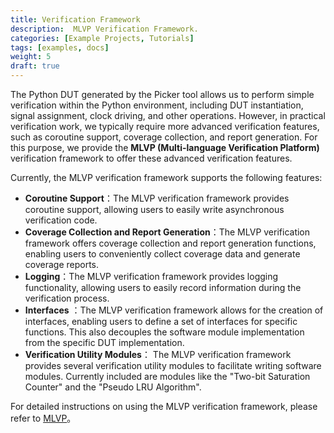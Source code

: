 ```yaml
---
title: Verification Framework
description:  MLVP Verification Framework.
categories: [Example Projects, Tutorials]
tags: [examples, docs]
weight: 5
draft: true
---
```


The Python DUT generated by the Picker tool allows us to perform simple verification within the Python environment, including DUT instantiation, signal assignment, clock driving, and other operations. However, in practical verification work, we typically require more advanced verification features, such as coroutine support, coverage collection, and report generation. For this purpose, we provide the **MLVP (Multi-language Verification Platform)** verification framework to offer these advanced verification features.

Currently, the MLVP verification framework supports the following features:

- **Coroutine Support**：The MLVP verification framework provides coroutine support, allowing users to easily write asynchronous verification code.
- **Coverage Collection and Report Generation**：The MLVP verification framework offers coverage collection and report generation functions, enabling users to conveniently collect coverage data and generate coverage reports.
- **Logging**：The MLVP verification framework provides logging functionality, allowing users to easily record information during the verification process.
- **Interfaces** ：The MLVP verification framework allows for the creation of interfaces, enabling users to define a set of interfaces for specific functions. This also decouples the software module implementation from the specific DUT implementation.
- **Verification Utility Modules**： The MLVP verification framework provides several verification utility modules to facilitate writing software modules. Currently included are modules like the "Two-bit Saturation Counter" and the "Pseudo LRU Algorithm".

For detailed instructions on using the MLVP verification framework, please refer to [MLVP](https://github.com/XS-MLVP/mlvp)。
